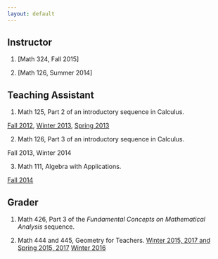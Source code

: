 ```yaml
---
layout: default
---
```


## Instructor

1. [Math 324, Fall 2015]

2. [Math 126, Summer 2014]

## Teaching Assistant

1. Math 125, Part 2 of an introductory sequence in Calculus.

 [Fall 2012](https://sites.math.washington.edu/~yuan/class/M125A12/index.html), [Winter 2013](https://sites.math.washington.edu/~ep2/classes/125/125.html), [Spring 2013](https://sites.math.washington.edu/~aloveles/Math125Spring2013/index.html)

2. Math 126, Part 3 of an introductory sequence in Calculus. 

Fall 2013, Winter 2014

3. Math 111, Algebra with Applications.

[Fall 2014](https://sites.math.washington.edu/~aloveles/Math111Fall2014/index.html)

## Grader

1. Math 426, Part 3 of the *Fundamental Concepts on Mathematical Analysis* sequence.

2. Math 444 and 445, Geometry for Teachers.
[Winter 2015, 2017 and Spring 2015, 2017](https://sites.math.washington.edu/~lee/Courses/archives.html)
[Winter 2016](http://faculty.washington.edu/chirva/Math444_Winter2016/math444.html)

